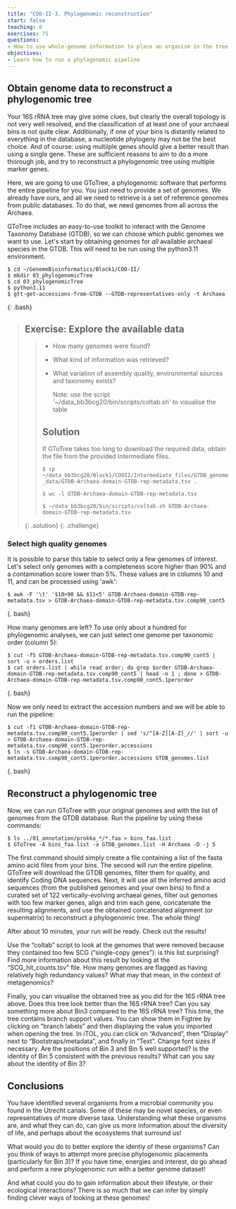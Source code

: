 ```yaml
---
title: "COO-II-3. Phylogenomic reconstruction"
start: false
teaching: 0
exercises: 75
questions:
- How to use whole-genome information to place an organism in the tree of life?
objectives:
- Learn how to run a phylogenomic pipeline 
---
```


## Obtain genome data to reconstruct a phylogenomic tree

Your 16S rRNA tree may give some clues, but clearly the overall topology is not very well resolved, and the classification of 
at least one of your archaeal bins is not quite clear. Additionally, if one of your bins is distantly related to everything in 
the database, a nucleotide phylogeny may not be the best choice. And of course: using multiiple genes should give a better result
than using a single gene. These are sufficient reasons to aim to do a more thorough job, and try to reconstruct a phylogenomic tree 
using multiple marker genes.

Here, we are going to use GToTree, a phylogenomic software that performs the entire pipeline for you. You just need to provide a set 
of genomes. We already have ours, and all we need to retrieve is a set of reference genomes from public databases. To do that, we need 
genomes from all across the Archaea.

GToTree includes an easy-to-use toolkit to interact with the Genome Taxonomy Database (GTDB), so we can choose which public genomes we 
want to use. Let's start by obtaining genomes for *all* available archaeal species in the GTDB. This will need to be run using the
python3.11 environment.

~~~
$ cd ~/GenomeBioinformatics/Block1/COO-II/
$ mkdir 03_phylogenomicTree
$ cd 03_phylogenomicTree
$ python3.11
$ gtt-get-accessions-from-GTDB --GTDB-representatives-only -t Archaea
~~~
{: .bash}

> ## Exercise: Explore the available data
>>
>> - How many genomes were found?
>> - What kind of information was retrieved?
>> - What variation of assembly quality, environmental sources and taxonomy exists?
>>
>>   Note: use the script '~/data_bb3bcg20/bin/scripts/coltab.sh' to visualise the table
>>   
>> ## Solution
>>
>> If GToTree takes too long to download the required data, obtain the file from the provided Intermediate files.
>>
>> `$ cp ~/data_bb3bcg20/Block1/COOII/Intermediate_files/GTDB_genome_data/GTDB-Archaea-domain-GTDB-rep-metadata.tsv .`
>> 
>> `$ wc -l GTDB-Archaea-domain-GTDB-rep-metadata.tsv`
>>
>> `$ ~/data_bb3bcg20/bin/scripts/coltab.sh GTDB-Archaea-domain-GTDB-rep-metadata.tsv`
>> 
> {: .solution}
{: .challenge}

### Select high quality genomes

It is possible to parse this table to select only a few genomes of interest. Let's select only genomes with a completeness 
score higher than 90% and a contamination score lower than 5%. These values are in columns 10 and 11, and can be processed using 'awk':
~~~
$ awk -F '\t' '$10>90 && $11<5' GTDB-Archaea-domain-GTDB-rep-metadata.tsv > GTDB-Archaea-domain-GTDB-rep-metadata.tsv.comp90_cont5
~~~
{. bash}

How many genomes are left? To use only about a hundred for phylogenomic analyses, we can just select one genome per taxonomic order (column 5):
~~~
$ cut -f5 GTDB-Archaea-domain-GTDB-rep-metadata.tsv.comp90_cont5 | sort -u > orders.list
$ cat orders.list | while read order; do grep $order GTDB-Archaea-domain-GTDB-rep-metadata.tsv.comp90_cont5 | head -n 1 ; done > GTDB-Archaea-domain-GTDB-rep-metadata.tsv.comp90_cont5.1perorder
~~~
{. bash}

Now we only need to extract the accession numbers and we will be able to run the pipeline:
~~~
$ cut -f1 GTDB-Archaea-domain-GTDB-rep-metadata.tsv.comp90_cont5.1perorder | sed 's/^[A-Z][A-Z]_//' | sort -u > GTDB-Archaea-domain-GTDB-rep-metadata.tsv.comp90_cont5.1perorder.accessions
$ ln -s GTDB-Archaea-domain-GTDB-rep-metadata.tsv.comp90_cont5.1perorder.accessions GTDB_genomes.list
~~~
{. bash}


## Reconstruct a phylogenomic tree

Now, we can run GToTree with your original genomes and with the list of genomes from the GTDB database. 
Run the pipeline by using these commands:
~~~
$ ls ../01_annotation/prokka_*/*.faa > bins_faa.list
$ GToTree -A bins_faa.list -a GTDB_genomes.list -H Archaea -D -j 5
~~~

The first command should simply create a file containing a list of the fasta amino acid files from your bins. 
The second will run the entire pipeline. GToTree will download the GTDB genomes, filter them for quality, and identify 
Coding DNA sequences. Next, it will use all the inferred amino acid sequences (from the published genomes and your own bins) 
to find a curated set of 122 vertically-evolving archaeal genes, filter out genomes with too few marker genes, align and trim 
each gene, concatenate the resulting alignments, and use the obtained concatenated alignment (or supermatrix) to reconstruct 
a phylogenomic tree. The whole thing!

After about 10 minutes, your run will be ready. Check out the results! 

Use the “coltab” script to look at the genomes that were removed because they contained too few SCG (“single-copy genes”): is this 
list surprising? Find more information about this result by looking at the “SCG_hit_counts.tsv” file. How many genomes are flagged 
as having relatively high redundancy values? What may that mean, in the context of metagenomics?

Finally, you can visualise the obtained tree as you did for the 16S rRNA tree above. Does this tree look better than the 16S rRNA tree? 
Can you say something more about Bin3 compared to the 16S rRNA tree? This time, the tree contains branch support values. You can show 
them in Figtree by clicking on “branch labels” and then displaying the value you imported when opening the tree. In iTOL, you can click 
on “Advanced”, then “Display” next to “Bootstraps/metadata”, and finally in “Text”. Change font sizes if necessary. Are the positions of 
Bin 3 and Bin 5 well supported? Is the identity of Bin 5 consistent with the previous results? What can you say about the identity of Bin 3?


## Conclusions

You have identified several organisms from a microbial community you found in the Utrecht canals. Some of these may be novel species, or 
even representatives of more diverse taxa. Understanding what these organisms are, and what they can do, can give us more information about
the diversity of life, and perhaps about the ecosystems that surround us!

What would you do to better explore the identiy of these organisms? Can you think of ways to attempt more precise phylogenomic placements 
(particularly for Bin 3)? If you have time, energies and interest, do go ahead and perform a new phylogenomic run with a better genome 
dataset! 

And what could you do to gain information about their lifestyle, or their ecological interactions? There is so much that we can infer 
by simply finding clever ways of looking at these genomes!


